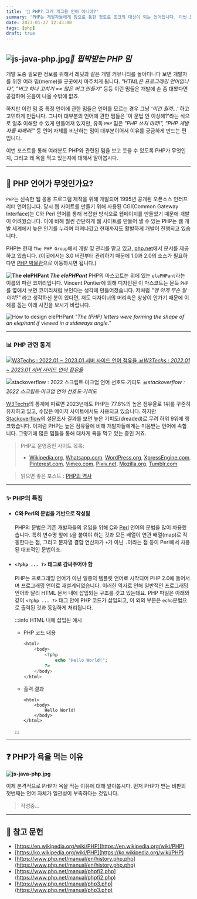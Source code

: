 ```yaml
---
title: '🐘 PHP? 그거 개그용 언어 아니야?'
summary: 'PHP는 개발자들에게 밈으로 통할 정도로 조크의 대상이 되는 언어입니다. 이번 포스트에서는 PHP가 개발자들 사이에서 안좋은 평가를 받은 이유와 PHP에 대한 기본적인 소개를 하고자 합니다.'
date: 2023-01-27 12:43:00
tags: [php]
draft: true
---
```


## ![js-java-php.jpg](what-is-php_title.jpg)_🎨 핍박받는 PHP 밈_

개발 도중 필요한 정보를 위해서 레딧과 같은 개발 커뮤니티를 돌아다니다 보면 개발자를 위한 여러 밈(meme)을 곳곳에서 마주치게 됩니다.
_"HTML은 프로그래밍 언어입니다", "버그 하나 고치기 == 많은 버그 만들기"_ 등등 이런 밈들은 개발에 손 좀 대봤다면 공감하며 웃음이 나올 수밖에 없죠.

하지만 이런 밈 중 특정 언어에 관한 밈들은 언어를 모르는 경우 그냥 _'이건 뭘까...'_ 하고 고민하게 만듭니다.
그나마 대부분의 언어에 관한 밈들은 '이 문법 안 이상해?'라는 식으로 얼추 이해할 수 있게 만들어져 있지만,
유독 `PHP` 밈은 _"PHP 쓰지 마라!", "PHP 개발자를 피해라!"_ 등 언어 자체를 비난하는 밈이 대부분이어서 이유를 궁금하게 만드는 편입니다.

이번 포스트를 통해 여러분도 PHP와 관련된 밈을 보고 웃을 수 있도록 PHP가 무엇인지, 그리고 왜 욕을 먹고 있는지에 대해서 알아봅시다.

---

## 📖 PHP 언어가 무엇인가요?

`PHP`는 신속한 웹 응용 프로그램 제작을 위해 개발되어 1995년 공개된 오픈소스 인터프리터 언어입니다.
당시 웹 사이트를 만들기 위해 사용된 CGI(Common Gateway Interface)는 C와 Perl 언어를 통해 복잡한 방식으로 웹페이지를 만들었기 때문에 개발이 어려웠습니다.
이에 비해 훨씬 간단하게 웹 사이트를 만들어 낼 수 있는 PHP는 웹 개발 세계에서 높은 인기를 누리며 퍼져나갔고 현재까지도 활발하게 개발이 진행되고 있습니다.

PHP는 현재 `The PHP Group`에서 개발 및 관리를 맡고 있고, [php.net](http://www.php.net)에서 문서를 제공하고 있습니다.
(이곳에서는 3.0 버전부터 관리하기 때문에 1.0과 2.0의 소스가 필요하다면 [PHP 박물관](https://museum.php.net)으로 이동하시면 됩니다.)

**![The elePHPant](what-is-php_mascot.png) _The elePHPant_**
PHP의 마스코트는 위에 있는 `elePHPant`라는 이름의 파란 코끼리입니다.
Vincent Pontier에 의해 디자인된 이 마스코트는 문득 `PHP`를 옆에서 보면 코끼리처럼 보인다는 생각에 만들어졌습니다.
저처럼 _"엥 이게 무슨 말이야?"_ 라고 생각하신 분이 있다면, 저도 디자이너의 머리속은 상상이 안가기 때문에 이해를 돕는 아래 사진을 보시기 바랍니다.

![How to design elePHPant](what-is-php_mascot_from_php.png) _"The (PHP) letters were forming the shape of an elephant if viewed in a sideways angle."_

---

### 📊 PHP 관련 통계

[![W3Techs : 2022.01 ~ 2023.01 서버 사이드 언어 점유율](what-is-php_w3techs-server-side.png) _📊W3Techs : 2022.01 ~ 2023.01 서버 사이드 언어 점유율_](https://w3techs.com/technologies/history_overview/programming_language)

![stackoverflow : 2022 스크립트·마크업 언어 선호도·기피도](what-is-php_stackoverflow-loved-dreaded-survey.png) _📊stackoverflow : 2022 스크립트·마크업 언어 선호도·기피도_

[W3Techs](https://w3techs.com/technologies/details/pl-php)의 통계에 따르면 2023년에도 PHP는 77.8%의 높은 점유율로 1위를 꾸준히 유지하고 있고, 수많은 메이저 사이트에서도 사용되고 있습니다.
하지만 [Stackoverflow](https://survey.stackoverflow.co/2022/#section-most-loved-dreaded-and-wanted-programming-scripting-and-markup-languages)의 설문조사 결과를 보면 높은 기피도(dreaded)로 무려 하위 9위에 랭크했습니다.
이처럼 PHP는 높은 점유율에 비해 개발자들에게는 미움받는 언어에 속합니다. 그렇기에 많은 밈들을 통해 대차게 욕을 먹고 있는 중인 거죠.

> PHP로 운영중인 사이트 목록:
>
> - [Wikipedia.org](https://Wikipedia.org), [Whatsapp.com](https://Whatsapp.com), [WordPress.org](https://Wordpress.org),
>   [XpressEngine.com](https://www.xpressengine.com), [Pinterest.com](https://Pinterest.com), [Vimeo.com](https://Vimeo.com),
>   [Pixiv.net](https://www.pixiv.net), [Mozilla.org](https://Mozilla.org), [Tumblr.com](https://Tumblr.com)

> 읽으면 좋은 포스트 : [PHP의 역사](/posts/php/php-history)

---

### ✨ PHP의 특징

- #### C와 Perl의 문법을 기반으로 작성됨

  PHP의 문법은 기존 개발자들의 유입을 위해 [C](http://clang.org/)와 [Perl](https://www.perl.org/) 언어의 문법을 많이 차용했습니다.
  특히 변수명 앞에 `$`을 붙여야 하는 것과 모든 배열이 연관 배열(map)로 작동한다는 점, 그리고 문자열 결합 연산자가 `+`가 아닌 `.`이라는 점 등이 Perl에서 차용된 대표적인 문법이죠.

- #### `<?php ... ?>` 태그로 감싸주어야 함

  PHP는 프로그래밍 언어가 아닌 일종의 템플릿 언어로 시작되어 PHP 2.0에 들어서며 프로그래밍 언어로 재설계되었습니다. 이러한 역사로 인해 일반적인 프로그래밍 언어와 달리 HTML 문서 내에 삽입되는 구조를 갖고 있는데요.
  PHP 파일은 아래와 같이 `<?php ... ?>` 태그 안에 PHP 코드가 삽입되고, 이 외의 부분은 `echo`문법으로 출력된 것과 동일하게 처리됩니다.

  :::info HTML 내에 삽입된 예시

  - PHP 코드 내용
    ```php
    <html>
        <body>
            <?php
                echo "Hello World!";
            ?>
        </body>
    </html>
    ```
  - 출력 결과
    ```text
    <html>
        <body>
            Hello World!
        </body>
    </html>
    ```

  :::

---

## ❓ PHP가 욕을 먹는 이유

**![js-java-php.jpg](what-is-php_php_vs_light_theme.jpg)**

이제 본격적으로 PHP가 욕을 먹는 이유에 대해 알아봅시다. 먼저 PHP가 받는 비판의 첫번째는 언어 자체가 일관성이 부족하다는 것입니다.

> 작성중...

---

## :pushpin: 참고 문헌

- [https://en.wikipedia.org/wiki/PHP](https://en.wikipedia.org/wiki/PHP)
- [https://ko.wikipedia.org/wiki/PHP](https://ko.wikipedia.org/wiki/PHP)
- [https://www.php.net/manual/en/history.php.php](https://www.php.net/manual/en/history.php.php)
- [https://www.php.net/manual/phpfi2.php](https://www.php.net/manual/phpfi2.php)
- [https://www.php.net/manual/php3.php](https://www.php.net/manual/php3.php)
